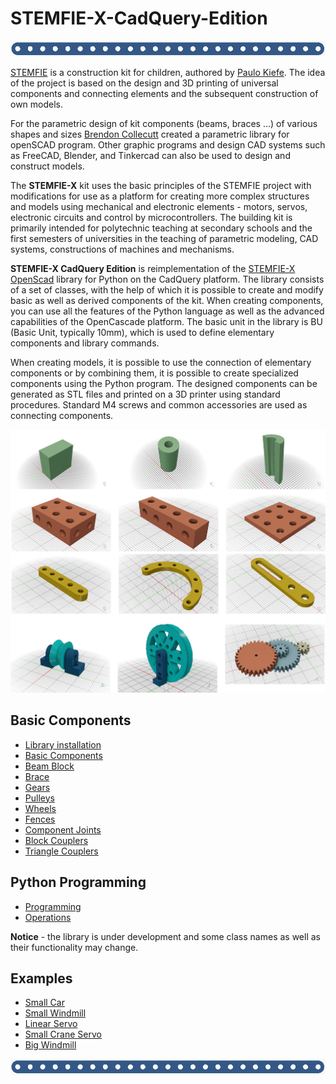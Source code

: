 # STEMFIE-X-CadQuery-Edition 

<img src ="https://github.com/pfabo/STEMFIE-X-CadQuery-Edition/blob/main/notebooks/img/banner_02.png" width="800px"> 

[STEMFIE](https://www.stemfie.org/) is a construction kit for children, authored by [Paulo Kiefe](https://www.stemfie.org/about). The idea of the project is based on the design and 3D printing of universal components and connecting elements and the subsequent construction of own models.

For the parametric design of kit components (beams, braces ...) of various shapes and sizes [Brendon Collecutt](https://github.com/Cantareus/Stemfie_OpenSCAD/blob/main/docs/stemfie.scad.md) created a parametric library for openSCAD program. Other graphic programs and design CAD systems such as FreeCAD, Blender, and Tinkercad can also be used to design and construct models.

The **STEMFIE-X** kit uses the basic principles of the STEMFIE project with modifications for use as a platform for creating more complex structures and models using mechanical and electronic elements - motors, servos, electronic circuits and control by microcontrollers. The building kit is primarily intended for polytechnic teaching at secondary schools and the first semesters of universities in the teaching of parametric modeling, CAD systems, constructions of machines and mechanisms.

**STEMFIE-X CadQuery Edition** is reimplementation of the [STEMFIE-X OpenScad](https://github.com/pfabo/STEMFIE-X-OpenScad-Edition) library for Python on the CadQuery platform. The library consists of a set of classes, with the help of which it is possible to create and modify basic as well as derived components of the kit. When creating components, you can use all the features of the Python language as well as the advanced capabilities of the OpenCascade platform. The basic unit in the library is BU (Basic Unit, typically 10mm), which is used to define elementary components and library commands.

When creating models, it is possible to use the connection of elementary components or by combining them, it is possible to create specialized components using the Python program. The designed components can be generated as STL files and printed on a 3D printer using standard procedures. Standard M4 screws and common accessories are used as connecting components.

<img src ="https://github.com/pfabo/STEMFIE-X-CadQuery-Edition/blob/main/notebooks/img/demo_01.png" width="600px"> 

## Basic Components

* [Library installation](https://github.com/pfabo/STEMFIE-X-CadQuery-Edition/blob/main/notebooks/0005_install.ipynb)
* [Basic Components](https://github.com/pfabo/STEMFIE-X-CadQuery-Edition/blob/main/notebooks/0010_cmp_base.ipynb)
* [Beam Block](https://github.com/pfabo/STEMFIE-X-CadQuery-Edition/blob/main/notebooks/0015_cmp_block.ipynb)
* [Brace](https://github.com/pfabo/STEMFIE-X-CadQuery-Edition/blob/main/notebooks/0018_cmp_brace.ipynb)
* [Gears](https://github.com/pfabo/STEMFIE-X-CadQuery-Edition/blob/main/notebooks/0017_cmp_gears.ipynb)
* [Pulleys](https://github.com/pfabo/STEMFIE-X-CadQuery-Edition/blob/main/notebooks/0022_cmp_pulley.ipynb)
* [Wheels](https://github.com/pfabo/STEMFIE-X-CadQuery-Edition/blob/main/notebooks/0021_cmp_wheel.ipynb)
* [Fences](https://github.com/pfabo/STEMFIE-X-CadQuery-Edition/blob/main/notebooks/0032_cmp_fences.ipynb)
* [Component Joints](https://github.com/pfabo/STEMFIE-X-CadQuery-Edition/blob/main/notebooks/0024_cmp_connections.ipynb)
* [Block Couplers](https://github.com/pfabo/STEMFIE-X-CadQuery-Edition/blob/main/notebooks/0034_cmp_couplers.ipynb)
* [Triangle Couplers](https://github.com/pfabo/STEMFIE-X-CadQuery-Edition/blob/main/notebooks/0035_cmp_triangle.ipynb)

## Python Programming

* [Programming](https://github.com/pfabo/STEMFIE-X-CadQuery-Edition/blob/main/notebooks/0150_prg_base.ipynb)
* [Operations](https://github.com/pfabo/STEMFIE-X-CadQuery-Edition/blob/main/notebooks/0155_prg_operations.ipynb)

**Notice** - the library is under development and some class names as well as their functionality may change.

## Examples

* [Small Car](https://github.com/pfabo/STEMFIE-X-CadQuery-Edition/blob/main/notebooks/0200_ex_small_car.ipynb)
* [Small Windmill](https://github.com/pfabo/STEMFIE-X-CadQuery-Edition/blob/main/notebooks/0205_ex_simple_windmill.ipynb)
* [Linear Servo](https://github.com/pfabo/STEMFIE-X-CadQuery-Edition/blob/main/notebooks/0212_ex_linear_servo.ipynb)
* [Small Crane Servo](https://github.com/pfabo/STEMFIE-X-CadQuery-Edition/blob/main/notebooks/0210_ex_simple_crane.ipynb)
* [Big Windmill](https://github.com/pfabo/STEMFIE-X-CadQuery-Edition/blob/main/notebooks/0214_ex_big_windmill.ipynb)

<img src ="https://github.com/pfabo/STEMFIE-X-CadQuery-Edition/blob/main/notebooks/img/banner_02.png" width="800px"> 
